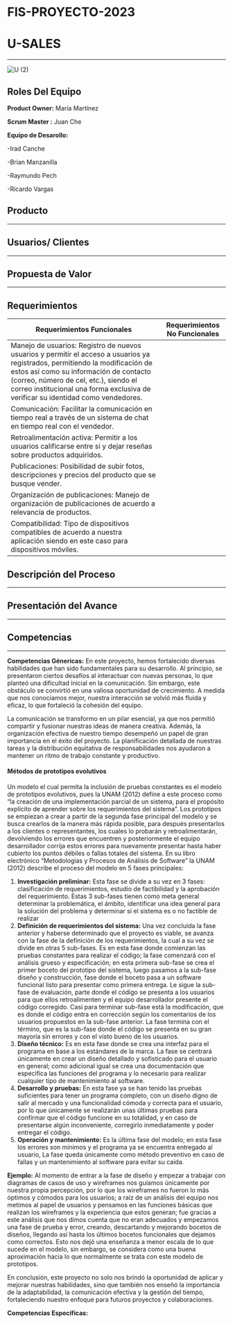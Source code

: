 # FIS-PROYECTO-2023

# U-SALES 
----------
![U (2)](https://github.com/Mafer-Mtz/FIS-PROYECTO-2023/assets/143569827/60b6112f-249c-4672-9c29-30e5b7acc78c)

## Roles Del Equipo

**Product Owner:** María Martínez 


**Scrum Master :** Juan Che

**Equipo de Desarollo:** 

-Irad Canche

-Brian Manzanilla

-Raymundo Pech

-Ricardo Vargas


## Producto 
-------

## Usuarios/ Clientes 
----------

## Propuesta de Valor 
---------

## Requerimientos  

| Requerimientos Funcionales | Requerimientos No Funcionales  |
|--|--|
|Manejo de usuarios: Registro de nuevos usuarios y permitir el acceso a usuarios ya registrados, permitiendo la modificación de estos así como su información de contacto (correo, número de cel, etc.), siendo el correo institucional una forma exclusiva de verificar su identidad como vendedores.   |  |
|Comunicación: Facilitar la comunicación en tiempo real a través de un sistema de chat en tiempo real con el vendedor.  |  |
|Retroalimentación activa: Permitir a los usuarios calificarse entre sí y dejar reseñas sobre productos adquiridos.   |  |
|Publicaciones: Posibilidad de subir fotos, descripciones y precios del producto que se busque vender.   |  |
|Organización de publicaciones: Manejo de organización de publicaciones de acuerdo a relevancia de productos.   |  |
|Compatibilidad: Tipo de dispositivos compatibles de acuerdo a nuestra aplicación siendo en este caso para dispositivos móviles.  |  |


## Descripción del Proceso 
-------

## Presentación del Avance 
--------

## Competencias 
----
**Competencias Génericas:** 
En este proyecto, hemos fortalecido diversas habilidades que han sido fundamentales para su desarrollo. Al principio, se presentaron ciertos desafíos al interactuar con nuevas personas,
lo que planteó una dificultad inicial en la comunicación. Sin embargo, este obstáculo se convirtió en una valiosa oportunidad de crecimiento. A medida que 
nos conocíamos mejor, nuestra interacción se volvió más fluida y eficaz, lo que fortaleció la cohesión del equipo.

  

La comunicación se transformo en un pilar esencial, ya que nos permitió compartir y fusionar nuestras ideas de manera creativa. Además, la organización efectiva de nuestro
tiempo desempeñó un papel de gran importancia en el éxito del proyecto. La planificación detallada de nuestras tareas y la distribución equitativa de responsabilidades nos 
ayudaron a mantener un ritmo de trabajo constante y productivo.

#### Métodos de prototipos evolutivos

Un modelo el cual permita la inclusión de pruebas constantes es el modelo de prototipos evolutivos, pues la UNAM (2012) define a este proceso como “la creación de una implementación parcial de un sistema, para el propósito explícito de aprender sobre los requerimientos del sistema”. Los prototipos se empiezan a crear a partir de la segunda fase principal del modelo y se busca crearlos de la manera más rápida posible, para después presentarlos a los clientes o representantes, los cuales lo probarán y retroalimentarán, devolviendo los errores que encuentren y  posteriormente el equipo desarrollador corrija estos errores para nuevamente presentar hasta haber cubierto los puntos débiles o fallas totales del sistema. 
En su libro electrónico “Metodologías y Procesos de Análisis de Software” la UNAM (2012) describe el proceso del modelo en 5 fases principales:
1. **Investigación preliminar:** Esta fase se divide a su vez en 3 fases: clasificación de requerimientos, estudio de factibilidad y la aprobación del requerimiento. Estas 3 sub-fases tienen como meta general determinar la problemática, el ámbito, identificar una idea general para la solución del problema y determinar si el sistema es o no factible de realizar
2. **Definición de requerimientos del sistema:** Una vez concluida la fase anterior y haberse determinado que el proyecto es viable, se avanza con la fase de la definición de los requerimientos, la cual a su vez se divide en otras 5 sub-fases. Es en esta fase donde comienzan las pruebas constantes para realizar el código; la fase comenzará con el análisis grueso y especificación; en esta primera sub-fase se crea el primer boceto del prototipo del sistema, luego pasamos a la sub-fase diseño y construcción, fase donde el boceto pasa a un software funcional listo para presentar como primera entrega. Le sigue la sub-fase de evaluación, parte donde el código se presenta a los usuarios para que ellos retroalimenten y el equipo desarrollador presente el código corregido. Casi para terminar sub-fase está la modificación, que es donde el código entra en corrección según los comentarios de los usuarios propuestos en la sub-fase anterior. La fase termina con el término, que es la sub-fase donde el código se presenta en su gran mayoría sin errores y con el visto bueno de los usuarios.
3. **Diseño técnico:** Es en esta fase donde se crea una interfaz para el programa en base a los estándares de la marca. La fase se centrará únicamente en crear un diseño detallado y sofisticado para el usuario en general; como adicional igual se crea una documentación que especifica las funciones del programa y lo necesario para realizar cualquier tipo de mantenimiento al software.
4. **Desarrollo y pruebas:** En esta fase ya se han tenido las pruebas suficientes para tener un programa completo, con un diseño digno de salir al mercado y una funcionalidad cómoda y correcta para el usuario, por lo que únicamente se realizarán unas últimas pruebas para confirmar que el código funcione en su totalidad, y en caso de presentarse algún inconveniente, corregirlo inmediatamente y poder entregar el código.
5. **Operación y mantenimiento:** Es la última fase del modelo; en esta fase los errores son mínimos y el programa ya se encuentra entregado al usuario, La fase queda únicamente como método preventivo en caso de fallas y un mantenimiento al software para evitar su caída.

   
**Ejemplo:** Al momento de entrar a la fase de diseño y empezar a trabajar con diagramas de casos de uso y wireframes nos guíamos únicamente por nuestra propia percepción, por lo que los wireframes no fueron lo más óptimos y cómodos para los usuarios; a raíz de un análisis del equipo nos metimos al papel de usuarios y pensamos en las funciones básicas que realizan los wireframes y la experiencia que estos generan; fue gracias a este análisis que nos dimos cuenta que no eran adecuados y empezamos una fase de prueba y error, creando, descartando y mejorando bocetos de diseños, llegando así hasta los últimos bocetos funcionales que dejamos como correctos.  Esto nos dejó una enseñanza a menor escala de lo que sucede en el modelo, sin embargo, se considera como una buena aproximación hacia lo que normalmente se trata con este modelo de prototipos.
  

En conclusión, este proyecto no solo nos brindó la oportunidad de aplicar y mejorar nuestras habilidades, sino que también nos enseñó la importancia de la adaptabilidad, la 
comunicación efectiva y la gestión del tiempo, fortaleciendo nuestro enfoque para futuros proyectos y colaboraciones.

**Competencias Específicas:** 

